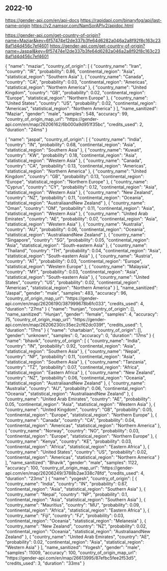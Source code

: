 ﻿## 2022-10

https://gender-api.com/en/api-docs
https://rapidapi.com/binaryfog/api/last-name-origin
https://v2.namsor.com/NamSorAPIv2/apidoc.html


https://gender-api.com/get-country-of-origin?name=Maziar&key=6f57474e12de337b3fe64d6282a046a2a8f92f8c163c238af1d4d456c7ef4601
https://gender-api.com/get-country-of-origin?name=Jaspal&key=6f57474e12de337b3fe64d6282a046a2a8f92f8c163c238af1d4d456c7ef4601

{
    "name": "maziar",
    "country_of_origin": [
        {
            "country_name": "Iran",
            "country": "IR",
            "probability": 0.86,
            "continental_region": "Asia",
            "statistical_region": "Southern Asia"
        },
        {
            "country_name": "Canada",
            "country": "CA",
            "probability": 0.03,
            "continental_region": "Americas",
            "statistical_region": "Northern America"
        },
        {
            "country_name": "United Kingdom",
            "country": "GB",
            "probability": 0.02,
            "continental_region": "Europe",
            "statistical_region": "Northern Europe"
        },
        {
            "country_name": "United States",
            "country": "US",
            "probability": 0.02,
            "continental_region": "Americas",
            "statistical_region": "Northern America"
        }
    ],
    "name_sanitized": "Maziar",
    "gender": "male",
    "samples": 548,
    "accuracy": 99,
    "country_of_origin_map_url": "https:\/\/gender-api.com\/en\/map\/26206162\/6b000a9d951f35bc",
    "credits_used": 2,
    "duration": "24ms"
}

{
    "name": "jaspal",
    "country_of_origin": [
        {
            "country_name": "India",
            "country": "IN",
            "probability": 0.68,
            "continental_region": "Asia",
            "statistical_region": "Southern Asia"
        },
        {
            "country_name": "Kuwait",
            "country": "KW",
            "probability": 0.18,
            "continental_region": "Asia",
            "statistical_region": "Western Asia"
        },
        {
            "country_name": "Canada",
            "country": "CA",
            "probability": 0.13,
            "continental_region": "Americas",
            "statistical_region": "Northern America"
        },
        {
            "country_name": "United Kingdom",
            "country": "GB",
            "probability": 0.13,
            "continental_region": "Europe",
            "statistical_region": "Northern Europe"
        },
        {
            "country_name": "Cyprus",
            "country": "CY",
            "probability": 0.12,
            "continental_region": "Asia",
            "statistical_region": "Western Asia"
        },
        {
            "country_name": "New Zealand",
            "country": "NZ",
            "probability": 0.11,
            "continental_region": "Oceania",
            "statistical_region": "AustraliaandNew Zealand"
        },
        {
            "country_name": "Oman",
            "country": "OM",
            "probability": 0.11,
            "continental_region": "Asia",
            "statistical_region": "Western Asia"
        },
        {
            "country_name": "United Arab Emirates",
            "country": "AE",
            "probability": 0.07,
            "continental_region": "Asia",
            "statistical_region": "Western Asia"
        },
        {
            "country_name": "Australia",
            "country": "AU",
            "probability": 0.06,
            "continental_region": "Oceania",
            "statistical_region": "AustraliaandNew Zealand"
        },
        {
            "country_name": "Singapore",
            "country": "SG",
            "probability": 0.05,
            "continental_region": "Asia",
            "statistical_region": "South-eastern Asia"
        },
        {
            "country_name": "Thailand",
            "country": "TH",
            "probability": 0.04,
            "continental_region": "Asia",
            "statistical_region": "South-eastern Asia"
        },
        {
            "country_name": "Austria",
            "country": "AT",
            "probability": 0.03,
            "continental_region": "Europe",
            "statistical_region": "Western Europe"
        },
        {
            "country_name": "Malaysia",
            "country": "MY",
            "probability": 0.03,
            "continental_region": "Asia",
            "statistical_region": "South-eastern Asia"
        },
        {
            "country_name": "United States",
            "country": "US",
            "probability": 0.02,
            "continental_region": "Americas",
            "statistical_region": "Northern America"
        }
    ],
    "name_sanitized": "Jaspal",
    "gender": "male",
    "samples": 483,
    "accuracy": 96,
    "country_of_origin_map_url": "https:\/\/gender-api.com\/en\/map\/26206190\/387999678b6fc033",
    "credits_used": 4,
    "duration": "27ms"
}
{
    "name": "hunjan",
    "country_of_origin": [],
    "name_sanitized": "Hunjan",
    "gender": "female",
    "samples": 4,
    "accuracy": 75,
    "country_of_origin_map_url": "https:\/\/gender-api.com\/en\/map\/26206230\/c35ec2cf62dc039f",
    "credits_used": 1,
    "duration": "17ms"
}
{
    "name": "chartabian",
    "country_of_origin": [],
    "gender": "unknown",
    "samples": 0,
    "accuracy": 0,
    "duration": "17ms"
}
{
    "name": "bhavik",
    "country_of_origin": [
        {
            "country_name": "India",
            "country": "IN",
            "probability": 0.92,
            "continental_region": "Asia",
            "statistical_region": "Southern Asia"
        },
        {
            "country_name": "Nepal",
            "country": "NP",
            "probability": 0.11,
            "continental_region": "Asia",
            "statistical_region": "Southern Asia"
        },
        {
            "country_name": "Tanzania",
            "country": "TZ",
            "probability": 0.07,
            "continental_region": "Africa",
            "statistical_region": "Eastern Africa"
        },
        {
            "country_name": "New Zealand",
            "country": "NZ",
            "probability": 0.06,
            "continental_region": "Oceania",
            "statistical_region": "AustraliaandNew Zealand"
        },
        {
            "country_name": "Australia",
            "country": "AU",
            "probability": 0.06,
            "continental_region": "Oceania",
            "statistical_region": "AustraliaandNew Zealand"
        },
        {
            "country_name": "United Arab Emirates",
            "country": "AE",
            "probability": 0.05,
            "continental_region": "Asia",
            "statistical_region": "Western Asia"
        },
        {
            "country_name": "United Kingdom",
            "country": "GB",
            "probability": 0.05,
            "continental_region": "Europe",
            "statistical_region": "Northern Europe"
        },
        {
            "country_name": "Canada",
            "country": "CA",
            "probability": 0.04,
            "continental_region": "Americas",
            "statistical_region": "Northern America"
        },
        {
            "country_name": "Norway",
            "country": "NO",
            "probability": 0.03,
            "continental_region": "Europe",
            "statistical_region": "Northern Europe"
        },
        {
            "country_name": "Kenya",
            "country": "KE",
            "probability": 0.03,
            "continental_region": "Africa",
            "statistical_region": "Eastern Africa"
        },
        {
            "country_name": "United States",
            "country": "US",
            "probability": 0.02,
            "continental_region": "Americas",
            "statistical_region": "Northern America"
        }
    ],
    "name_sanitized": "Bhavik",
    "gender": "male",
    "samples": 1122,
    "accuracy": 100,
    "country_of_origin_map_url": "https:\/\/gender-api.com\/en\/map\/26206249\/3788b2ae338c78fd",
    "credits_used": 4,
    "duration": "23ms"
}
{
    "name": "yogesh",
    "country_of_origin": [
        {
            "country_name": "India",
            "country": "IN",
            "probability": 0.67,
            "continental_region": "Asia",
            "statistical_region": "Southern Asia"
        },
        {
            "country_name": "Nepal",
            "country": "NP",
            "probability": 0.1,
            "continental_region": "Asia",
            "statistical_region": "Southern Asia"
        },
        {
            "country_name": "Mauritius",
            "country": "MU",
            "probability": 0.09,
            "continental_region": "Africa",
            "statistical_region": "Eastern Africa"
        },
        {
            "country_name": "Fiji",
            "country": "FJ",
            "probability": 0.03,
            "continental_region": "Oceania",
            "statistical_region": "Melanesia"
        },
        {
            "country_name": "New Zealand",
            "country": "NZ",
            "probability": 0.02,
            "continental_region": "Oceania",
            "statistical_region": "AustraliaandNew Zealand"
        },
        {
            "country_name": "United Arab Emirates",
            "country": "AE",
            "probability": 0.02,
            "continental_region": "Asia",
            "statistical_region": "Western Asia"
        }
    ],
    "name_sanitized": "Yogesh",
    "gender": "male",
    "samples": 11009,
    "accuracy": 100,
    "country_of_origin_map_url": "https:\/\/gender-api.com\/en\/map\/26613995\/87efbc5fee2f53d5",
    "credits_used": 3,
    "duration": "33ms"
}
